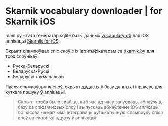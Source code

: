 # Skarnik vocabulary downloader | for Skarnik iOS

main.py - гэта генератар sqlite базы данных [vocabulary.db](https://github.com/belanghelp/skarnik.by-ios/blob/main/Skarnik/vocabulary.db) для iOS аплікацыі [Skarnik for iOS](https://github.com/belanghelp/skarnik.by-ios).


Скрыпт спампоўвае спіс слоў з іх ідэнтыфікатарам са [skarnik.by](https://skarnik.by) для трох слоўнікаў:
* Руска-Беларускі
* Беларуска-Рускі
* Беларускі тлумачальны

Пасля спампоўвання слоў, скрыпт дадае іх ў базу данных і індэксуе для хуткага пошуку ў аплікацыі.

> Скрыпт трэба было зрабіць, каб час ад часу запускаць, абнаўляць базу са спісам новых слоў і выпускаць абнаўленне iOS аплікацыі, бо часова немагчыма інтэграваць аўтаматычную спампоўку спіса слоў са скарніка адразу ў аплікацыі.
